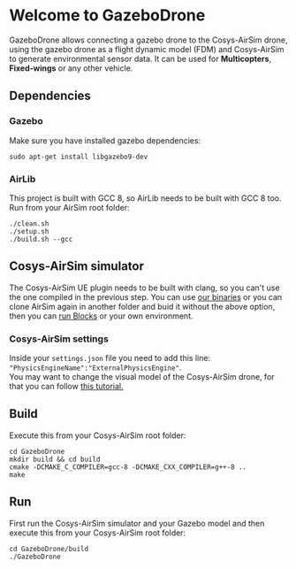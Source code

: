 # Welcome to GazeboDrone

GazeboDrone allows connecting a gazebo drone to the Cosys-AirSim drone, using the gazebo drone as a flight dynamic model (FDM) and Cosys-AirSim to generate environmental sensor data. It can be used for **Multicopters**, **Fixed-wings** or any other vehicle.


## Dependencies

### Gazebo

Make sure you have installed gazebo dependencies:

```
sudo apt-get install libgazebo9-dev
```

### AirLib

This project is built with GCC 8, so AirLib needs to be built with GCC 8 too. 
Run from your AirSim root folder:  
```
./clean.sh
./setup.sh
./build.sh --gcc
```

## Cosys-AirSim simulator

The Cosys-AirSim UE plugin needs to be built with clang, so you can't use the one compiled in the previous step. You can use [our binaries](https://github.com/microsoft/AirSim/releases) or you can clone AirSim again in another folder and buid it without the above option, then you can [run Blocks](build_linux.md#how-to-use-airsim) or your own environment.


### Cosys-AirSim settings

Inside your `settings.json` file you need to add this line:  
`"PhysicsEngineName":"ExternalPhysicsEngine"`.  
You may want to change the visual model of the Cosys-AirSim drone, for that you can follow [this tutorial.](https://youtu.be/Bp86WiLUC80)


## Build 

Execute this from your Cosys-AirSim root folder:  
```
cd GazeboDrone
mkdir build && cd build
cmake -DCMAKE_C_COMPILER=gcc-8 -DCMAKE_CXX_COMPILER=g++-8 ..
make
```

## Run

First run the Cosys-AirSim simulator and your Gazebo model and then execute this from your Cosys-AirSim root folder:

```
cd GazeboDrone/build
./GazeboDrone
```

